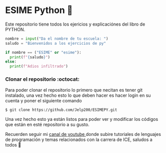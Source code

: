 # ESIME Python :snake:
Este repositorio tiene todos los ejericios y explicaciónes del libro de PYTHON.

```py
nombre = input("Da el nombre de tu escuela: ")
saludo = "Bienvenidos a los ejercicios de py"

if nombre == ("ESIME" or "esime"):
  print(f"{saludo}")
else:
  print(f"Adios infiltrado")
```

### Clonar el repositorio :octocat:
Para poder clonar el repositorio lo primero que necitan es tener git instalado, una vez hecho esto lo que deben hacer es hacer login en su cuenta y poner el siguiente comando
```git
$ git clone https://github.com/Jelp200/ESIMEPY.git
```
Una vez hecho esto ya están listos para poder ver y modificar los códigos que están en esté repositorio a su gusto.

Recuerden seguir mi <a href = "https://www.youtube.com/channel/UCsDzDP5PR48fLWM4mrTQhTg"> canal de youtube </a> donde subire tutoriales de lenguajes de programación y temas relacionados con la carrera de ICE, saludos a todos :wave:
